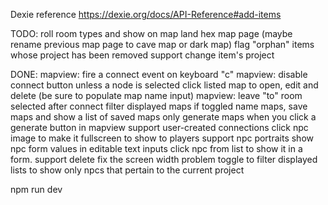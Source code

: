 
Dexie reference
https://dexie.org/docs/API-Reference#add-items



TODO:
roll room types and show on map
land hex map page (maybe rename previous map page to cave map or dark map)
flag "orphan" items whose project has been removed
support change item's project

DONE:
mapview: fire a connect event on keyboard "c"
mapview: disable connect button unless a node is selected
click listed map to open, edit and delete (be sure to populate map name input)
mapview: leave "to" room selected after connect
filter displayed maps if toggled
name maps, save maps and show a list of saved maps
only generate maps when you click a generate button
in mapview support user-created connections
click npc image to make it fullscreen to show to players
support npc portraits
show npc form values in editable text inputs
click npc from list to show it in a form. support delete
fix the screen width problem
toggle to filter displayed lists to show only npcs that pertain to the current project




npm run dev

